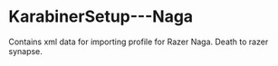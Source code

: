 # KarabinerSetup---Naga
Contains xml data for importing profile for Razer Naga. Death to razer synapse.
